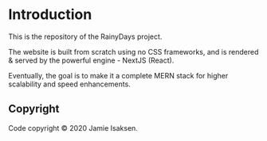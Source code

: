 # Introduction
This is the repository of the RainyDays project.

The website is built from scratch using no CSS frameworks, and is rendered & served by the powerful engine - NextJS (React).

Eventually, the goal is to make it a complete MERN stack for higher scalability and speed enhancements.

## Copyright
Code copyright © 2020 Jamie Isaksen.